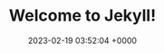 ---
layout: blogindex
permalink: /blogss/index.html
title:  "Welcome to Jekyll!"
date:   2023-02-19 03:52:04 +0000
categories: jekyll update
---